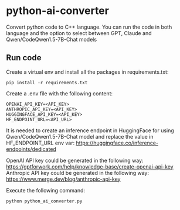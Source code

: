 # python-ai-converter
Convert python code to C++ language. You can run the code in both language and the option to select between GPT, Claude and Qwen/CodeQwen1.5-7B-Chat models

## Run code
Create a virtual env and install all the packages in requirements.txt:

    pip install -r requirements.txt

Create a .env file with the following content:
    
    OPENAI_API_KEY=<API_KEY>
    ANTHROPIC_API_KEY=<API_KEY>
    HUGGINGFACE_API_KEY=<API_KEY>
    HF_ENDPOINT_URL=<API_URL>

It is needed to create an inference endpoint in HuggingFace for using Qwen/CodeQwen1.5-7B-Chat model and replace the value in HF_ENDPOINT_URL env var:
https://huggingface.co/inference-endpoints/dedicated

OpenAI API key could be generated in the following way:
https://gptforwork.com/help/knowledge-base/create-openai-api-key
Anthropic API key could be generated in the following way:
https://www.merge.dev/blog/anthropic-api-key


Execute the following command:

    python python_ai_converter.py

